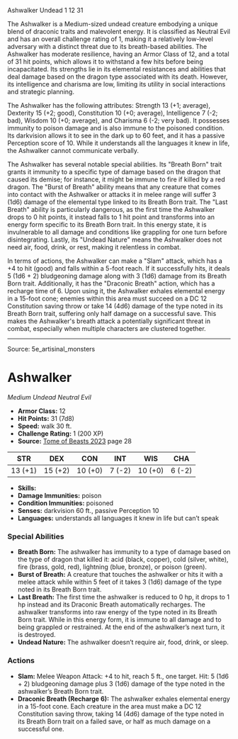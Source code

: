 <MonsterName/>Ashwalker</MonsterName>
<CreatureType/>Undead</CreatureType>
<CR/>1</CR>
<AC/>12</AC>
<HP/>31</HP>
<summary>The Ashwalker is a Medium-sized undead creature embodying a unique blend of draconic traits and malevolent energy. It is classified as Neutral Evil and has an overall challenge rating of 1, making it a relatively low-level adversary with a distinct threat due to its breath-based abilities. The Ashwalker has moderate resilience, having an Armor Class of 12, and a total of 31 hit points, which allows it to withstand a few hits before being incapacitated. Its strengths lie in its elemental resistances and abilities that deal damage based on the dragon type associated with its death. However, its intelligence and charisma are low, limiting its utility in social interactions and strategic planning. </summary>

<detail>

The Ashwalker has the following attributes: Strength 13 (+1; average), Dexterity 15 (+2; good), Constitution 10 (+0; average), Intelligence 7 (-2; bad), Wisdom 10 (+0; average), and Charisma 6 (-2; very bad). It possesses immunity to poison damage and is also immune to the poisoned condition. Its darkvision allows it to see in the dark up to 60 feet, and it has a passive Perception score of 10. While it understands all the languages it knew in life, the Ashwalker cannot communicate verbally.

The Ashwalker has several notable special abilities. Its "Breath Born" trait grants it immunity to a specific type of damage based on the dragon that caused its demise; for instance, it might be immune to fire if killed by a red dragon. The "Burst of Breath" ability means that any creature that comes into contact with the Ashwalker or attacks it in melee range will suffer 3 (1d6) damage of the elemental type linked to its Breath Born trait. The "Last Breath" ability is particularly dangerous, as the first time the Ashwalker drops to 0 hit points, it instead falls to 1 hit point and transforms into an energy form specific to its Breath Born trait. In this energy state, it is invulnerable to all damage and conditions like grappling for one turn before disintegrating. Lastly, its "Undead Nature" means the Ashwalker does not need air, food, drink, or rest, making it relentless in combat.

In terms of actions, the Ashwalker can make a "Slam" attack, which has a +4 to hit (good) and falls within a 5-foot reach. If it successfully hits, it deals 5 (1d6 + 2) bludgeoning damage along with 3 (1d6) damage from its Breath Born trait. Additionally, it has the "Draconic Breath" action, which has a recharge time of 6. Upon using it, the Ashwalker exhales elemental energy in a 15-foot cone; enemies within this area must succeed on a DC 12 Constitution saving throw or take 14 (4d6) damage of the type noted in its Breath Born trait, suffering only half damage on a successful save. This makes the Ashwalker's breath attack a potentially significant threat in combat, especially when multiple characters are clustered together.</detail>



---

Source: 5e_artisinal_monsters

# Ashwalker

*Medium* *Undead* *Neutral Evil*

- **Armor Class:** 12
- **Hit Points:** 31 (7d8)
- **Speed:** walk 30 ft.
- **Challenge Rating:** 1 (200 XP)
- **Source:** [Tome of Beasts 2023](https://koboldpress.com/kpstore/product/tome-of-beasts-1-2023-edition/) page 28

| STR | DEX | CON | INT | WIS | CHA |
| --- | --- | --- | --- | --- | --- |
| 13 (+1) | 15 (+2) | 10 (+0) | 7 (-2) | 10 (+0) | 6 (-2) |

- **Skills:** 
- **Damage Immunities:** poison
- **Condition Immunities:** poisoned
- **Senses:** darkvision 60 ft., passive Perception 10
- **Languages:** understands all languages it knew in life but can’t speak

### Special Abilities

- **Breath Born:** The ashwalker has immunity to a type of damage based on the type of dragon that killed it: acid (black, copper), cold (silver, white), fire (brass, gold, red), lightning (blue, bronze), or poison (green).
- **Burst of Breath:** A creature that touches the ashwalker or hits it with a melee attack while within 5 feet of it takes 3 (1d6) damage of the type noted in its Breath Born trait.
- **Last Breath:** The first time the ashwalker is reduced to 0 hp, it drops to 1 hp instead and its Draconic Breath automatically recharges. The ashwalker transforms into raw energy of the type noted in its Breath Born trait. While in this energy form, it is immune to all damage and to being grappled or restrained. At the end of the ashwalker’s next turn, it is destroyed.
- **Undead Nature:** The ashwalker doesn’t require air, food, drink, or sleep.

### Actions

- **Slam:** Melee Weapon Attack: +4 to hit, reach 5 ft., one target. Hit: 5 (1d6 + 2) bludgeoning damage plus 3 (1d6) damage of the type noted in the ashwalker’s Breath Born trait.
- **Draconic Breath (Recharge 6):** The ashwalker exhales elemental energy in a 15-foot cone. Each creature in the area must make a DC 12 Constitution saving throw, taking 14 (4d6) damage of the type noted in its Breath Born trait on a failed save, or half as much damage on a successful one.



